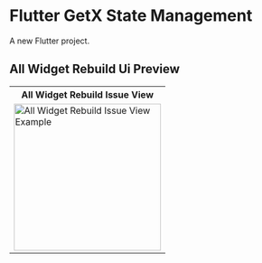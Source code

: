 # Flutter GetX State Management

A new Flutter project.




## All Widget Rebuild Ui Preview


<table>
  
  
<tr>                    
   <th>All Widget Rebuild Issue View</th>
</tr>  
  
  
  
<tr>

<td>
  <img src="" alt="All Widget Rebuild Issue View Example" width="260"/>
</td>



  
</tr>

</table>


